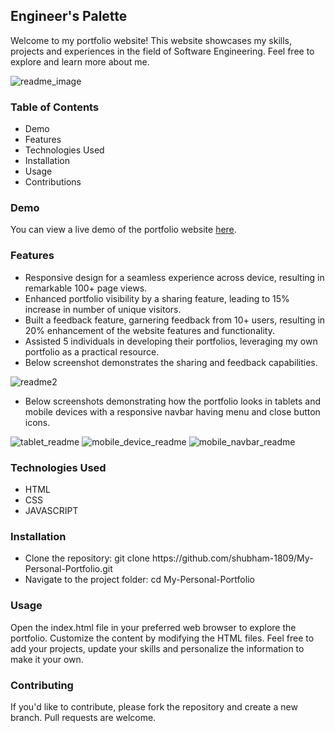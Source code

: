 <h2>Engineer's Palette</h2>

<p>Welcome to my portfolio website! This website showcases my skills, projects and experiences in the field of Software Engineering. Feel free to explore and learn more about me.</p>

![readme_image](https://github.com/shubham-1809/My-Personal-Portfolio/assets/135697559/21b16630-207b-477e-876b-0ea83ee605fd)

<h3>Table of Contents</h3>
<ul>
  <li>Demo</li>
  <li>Features</li>
  <li>Technologies Used</li>
  <li>Installation</li>
  <li>Usage</li>
  <li>Contributions</li>
</ul>

<h3>Demo</h3>
<p>You can view a live demo of the portfolio website <a href= "https://shubham-1809.github.io/My-Personal-Portfolio/">here</a>.</p>
<h3>Features</h3>
<ul>
  <li>Responsive design for a seamless experience across device, resulting in remarkable 100+ page views.</li>
  <li> Enhanced portfolio visibility by a sharing feature, leading to 15% increase in number of unique visitors.</li>
  <li>Built a feedback feature, garnering feedback from 10+ users, resulting in 20% enhancement of the website features and functionality.</li>
  <li> Assisted 5 individuals in developing their portfolios, leveraging my own portfolio as a practical resource.</li>
  <li>Below screenshot demonstrates the sharing and feedback capabilities.</li>
</ul>

![readme2](https://github.com/shubham-1809/My-Personal-Portfolio/assets/135697559/27e395db-c42f-4f7f-8284-44d68b649d38) <br>

<ul>
  <li>Below screenshots demonstrating how the portfolio looks in tablets and mobile devices with a responsive navbar having menu and close button icons.</li>
</ul>

![tablet_readme](https://github.com/shubham-1809/My-Personal-Portfolio/assets/135697559/452feb13-612c-4134-87d6-051d768a61a5)
![mobile_device_readme](https://github.com/shubham-1809/My-Personal-Portfolio/assets/135697559/d16fc1da-4c6c-4f6f-8cfe-6e1ba83223fa)
![mobile_navbar_readme](https://github.com/shubham-1809/My-Personal-Portfolio/assets/135697559/7ef458f2-d663-4d5d-aac5-89678edf52c1)


<h3>Technologies Used</h3>
<ul>
  <li>HTML</li>
  <li>CSS</li>
  <li>JAVASCRIPT</li>
</ul>
<h3>Installation</h3>
<ul>
  <li>Clone the repository: git clone https://github.com/shubham-1809/My-Personal-Portfolio.git</li>
  <li>Navigate to the project folder: cd My-Personal-Portfolio</li>
</ul>
<h3>Usage</h3>
<p>Open the index.html file in your preferred web browser to explore the portfolio. Customize the content by modifying the HTML files. Feel free to add your projects, update your skills and personalize the information to make it your own.</p>
<h3>Contributing</h3>
<p>If you'd like to contribute, please fork the repository and create a new branch. Pull requests are welcome.</p>
